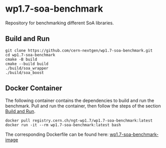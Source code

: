 # wp1.7-soa-benchmark
Repository for benchmarking different SoA libraries.

## Build and Run
```
git clone https://github.com/cern-nextgen/wp1.7-soa-benchmark.git
cd wp1.7-soa-benchmark
cmake -B build
cmake --build build
./build/soa_wrapper
./build/soa_boost
```

## Docker Container
The following container contains the dependencies to build and run the benchmark.
Pull and run the container, then follow the steps of the section [Build and Run](#build-and-run).
```
docker pull registry.cern.ch/ngt-wp1.7/wp1.7-soa-benchmark:latest
docker run -it --rm wp1.7-soa-benchmark:latest bash
```
The corresponding Dockerfile can be found here: [wp1.7-soa-benchmark-image](https://github.com/cern-nextgen/wp1.7-soa-benchmark-image)

